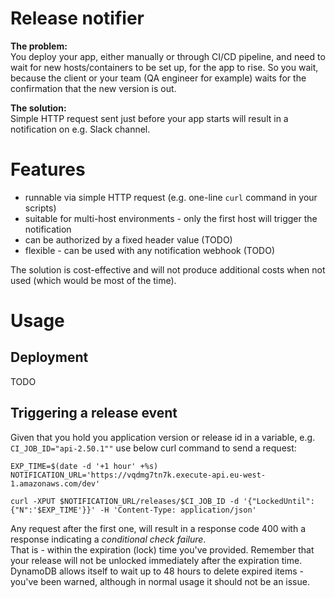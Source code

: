 Release notifier
===

**The problem:**  
You deploy your app, either manually or through CI/CD pipeline, and need to wait for new hosts/containers to be set up, for the app to rise. So you wait, because the client or your team (QA engineer for example) waits for the confirmation that the new version is out.

**The solution:**  
Simple HTTP request sent just before your app starts will result in a notification on e.g. Slack channel.

# Features

* runnable via simple HTTP request (e.g. one-line `curl` command in your scripts)
* suitable for multi-host environments - only the first host will trigger the notification
* can be authorized by a fixed header value (TODO)
* flexible - can be used with any notification webhook (TODO)

The solution is cost-effective and will not produce additional costs when not used (which would be most of the time).

# Usage

## Deployment

TODO

## Triggering a release event

Given that you hold you application version or release id in a variable, e.g. `CI_JOB_ID="api-2.50.1""` use below curl command to send a request:

```shell
EXP_TIME=$(date -d '+1 hour' +%s)
NOTIFICATION_URL='https://vqdmg7tn7k.execute-api.eu-west-1.amazonaws.com/dev'

curl -XPUT $NOTIFICATION_URL/releases/$CI_JOB_ID -d '{"LockedUntil": {"N":'$EXP_TIME'}}' -H 'Content-Type: application/json'
```

Any request after the first one, will result in a response code 400 with a response indicating a _conditional check failure_.  
That is - within the expiration (lock) time you've provided. Remember that your release will not be unlocked immediately after the expiration time. DynamoDB allows itself to wait up to 48 hours to delete expired items - you've been warned, although in normal usage it should not be an issue.
